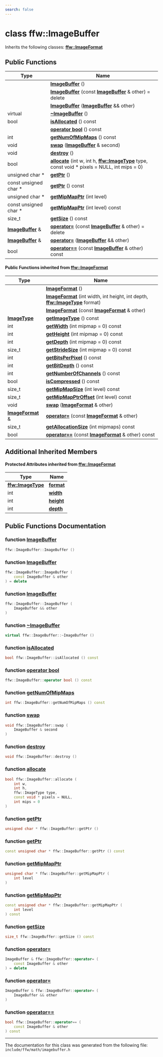 ```yaml
---
search: false
---
```


# class ffw::ImageBuffer



Inherits the following classes: **[ffw::ImageFormat](classffw_1_1_image_format.md)**

## Public Functions

|Type|Name|
|-----|-----|
||[**ImageBuffer**](classffw_1_1_image_buffer.md#1aa2601d0a67436504ad8e401e6220fc7f) () |
||[**ImageBuffer**](classffw_1_1_image_buffer.md#1a6efc1b9d05e89db7c9930e4ed6c8459a) (const **[ImageBuffer](classffw_1_1_image_buffer.md)** & other) = delete |
||[**ImageBuffer**](classffw_1_1_image_buffer.md#1af766b0913aa374d5eb400544ffe7bfae) (**[ImageBuffer](classffw_1_1_image_buffer.md)** && other) |
|virtual |[**~ImageBuffer**](classffw_1_1_image_buffer.md#1a223afa91dfec13da4a19a422f7404644) () |
|bool|[**isAllocated**](classffw_1_1_image_buffer.md#1a1cd4d4f32085d0d2d4fc6b5d10a83d0b) () const |
||[**operator bool**](classffw_1_1_image_buffer.md#1aa69b9385989641d7ba6ad71d4c6984a5) () const |
|int|[**getNumOfMipMaps**](classffw_1_1_image_buffer.md#1a78a15bb77b043fc3331cae1f9eb4605e) () const |
|void|[**swap**](classffw_1_1_image_buffer.md#1aa042c681f2827acd62f1fe6fc549a78e) (**[ImageBuffer](classffw_1_1_image_buffer.md)** & second) |
|void|[**destroy**](classffw_1_1_image_buffer.md#1acd8d8790ba7cb4745551a7b5d16ef627) () |
|bool|[**allocate**](classffw_1_1_image_buffer.md#1a70ead23e8e34c4f6e7e9abbc39223758) (int w, int h, **[ffw::ImageType](namespaceffw.md#1a92226423d9aa0edfe0ca1dde2141e028)** type, const void \* pixels = NULL, int mips = 0) |
|unsigned char \*|[**getPtr**](classffw_1_1_image_buffer.md#1afcd0678209f660458d44635bfe8f75f2) () |
|const unsigned char \*|[**getPtr**](classffw_1_1_image_buffer.md#1a42a1e8612281f1221e945e8b2a87cf78) () const |
|unsigned char \*|[**getMipMapPtr**](classffw_1_1_image_buffer.md#1a6d7a4c4fb8affd7c88cbb1a2d84bc985) (int level) |
|const unsigned char \*|[**getMipMapPtr**](classffw_1_1_image_buffer.md#1a42a8d3e4afc218425581c5e720606f85) (int level) const |
|size\_t|[**getSize**](classffw_1_1_image_buffer.md#1aa517d5755bb12537512c93921b728a4d) () const |
|**[ImageBuffer](classffw_1_1_image_buffer.md)** &|[**operator=**](classffw_1_1_image_buffer.md#1af2af2641d4efad1ef78ec9d2be08b686) (const **[ImageBuffer](classffw_1_1_image_buffer.md)** & other) = delete |
|**[ImageBuffer](classffw_1_1_image_buffer.md)** &|[**operator=**](classffw_1_1_image_buffer.md#1ad7f09039076de8a991a7a5753b2e97f4) (**[ImageBuffer](classffw_1_1_image_buffer.md)** && other) |
|bool|[**operator==**](classffw_1_1_image_buffer.md#1a495dbb42a5e53f24b52339de7bca48e5) (const **[ImageBuffer](classffw_1_1_image_buffer.md)** & other) const |


#### Public Functions inherited from [ffw::ImageFormat](classffw_1_1_image_format.md)

|Type|Name|
|-----|-----|
||[**ImageFormat**](classffw_1_1_image_format.md#1a5c2552e2129595fdb74923e00f3f51e1) () |
||[**ImageFormat**](classffw_1_1_image_format.md#1a0d214d9324cce891461d07b30be64c34) (int width, int height, int depth, **[ffw::ImageType](namespaceffw.md#1a92226423d9aa0edfe0ca1dde2141e028)** format) |
||[**ImageFormat**](classffw_1_1_image_format.md#1a292f274f857b9da281b9ccb17d07b9ef) (const **[ImageFormat](classffw_1_1_image_format.md)** & other) |
|**[ImageType](namespaceffw.md#1a92226423d9aa0edfe0ca1dde2141e028)**|[**getImageType**](classffw_1_1_image_format.md#1a1bb0e2d7c7916dc840516e97b0fe27d1) () const |
|int|[**getWidth**](classffw_1_1_image_format.md#1af8aa5a20fe893f3289a26b1bc52c1a43) (int mipmap = 0) const |
|int|[**getHeight**](classffw_1_1_image_format.md#1a73e22a919bf12a2207d65496398a6a5f) (int mipmap = 0) const |
|int|[**getDepth**](classffw_1_1_image_format.md#1ae162bf4b48f3dd2e2d7739c927a779b8) (int mipmap = 0) const |
|size\_t|[**getStrideSize**](classffw_1_1_image_format.md#1a55de6ea2325fc284e2fbd027146a53ee) (int mipmap = 0) const |
|int|[**getBitsPerPixel**](classffw_1_1_image_format.md#1a4926378546cb727ad4930fa5797ddd83) () const |
|int|[**getBitDepth**](classffw_1_1_image_format.md#1a07c9771437ef7bfaabe3f51164a99eac) () const |
|int|[**getNumberOfChannels**](classffw_1_1_image_format.md#1a388b531a9ea109266cfc2509e79f6751) () const |
|bool|[**isCompressed**](classffw_1_1_image_format.md#1a6c4430f5cfc51120bfc04008bcdb6210) () const |
|size\_t|[**getMipMapSize**](classffw_1_1_image_format.md#1ac8967d7bd7b6b300e2a8c3ff6b6dfd88) (int level) const |
|size\_t|[**getMipMapPtrOffset**](classffw_1_1_image_format.md#1a95be015bde6130bcf6d27472b74f555e) (int level) const |
|void|[**swap**](classffw_1_1_image_format.md#1a1f855dd5b248274b53766a81102d583d) (**[ImageFormat](classffw_1_1_image_format.md)** & other) |
|**[ImageFormat](classffw_1_1_image_format.md)** &|[**operator=**](classffw_1_1_image_format.md#1a69b46ddfe7e8768658602003530bac23) (const **[ImageFormat](classffw_1_1_image_format.md)** & other) |
|size\_t|[**getAllocationSize**](classffw_1_1_image_format.md#1a6e0eb8d724ec7ee0195ee8f25cf92ff3) (int mipmaps) const |
|bool|[**operator==**](classffw_1_1_image_format.md#1a859ea5ac46aee7a01817dcaca12a18bd) (const **[ImageFormat](classffw_1_1_image_format.md)** & other) const |


## Additional Inherited Members

#### Protected Attributes inherited from [ffw::ImageFormat](classffw_1_1_image_format.md)

|Type|Name|
|-----|-----|
|**[ffw::ImageType](namespaceffw.md#1a92226423d9aa0edfe0ca1dde2141e028)**|[**format**](classffw_1_1_image_format.md#1a00569cba5e7d8df7582554718f908d7e)|
|int|[**width**](classffw_1_1_image_format.md#1a1a26d9b05851d073858b34ccabc40a79)|
|int|[**height**](classffw_1_1_image_format.md#1a7c62585ac46e6fc7c3fe6efab59cfd4c)|
|int|[**depth**](classffw_1_1_image_format.md#1a128894191ad04073b44663b8541f97aa)|


## Public Functions Documentation

### function <a id="1aa2601d0a67436504ad8e401e6220fc7f" href="#1aa2601d0a67436504ad8e401e6220fc7f">ImageBuffer</a>

```cpp
ffw::ImageBuffer::ImageBuffer ()
```



### function <a id="1a6efc1b9d05e89db7c9930e4ed6c8459a" href="#1a6efc1b9d05e89db7c9930e4ed6c8459a">ImageBuffer</a>

```cpp
ffw::ImageBuffer::ImageBuffer (
    const ImageBuffer & other
) = delete
```



### function <a id="1af766b0913aa374d5eb400544ffe7bfae" href="#1af766b0913aa374d5eb400544ffe7bfae">ImageBuffer</a>

```cpp
ffw::ImageBuffer::ImageBuffer (
    ImageBuffer && other
)
```



### function <a id="1a223afa91dfec13da4a19a422f7404644" href="#1a223afa91dfec13da4a19a422f7404644">~ImageBuffer</a>

```cpp
virtual ffw::ImageBuffer::~ImageBuffer ()
```



### function <a id="1a1cd4d4f32085d0d2d4fc6b5d10a83d0b" href="#1a1cd4d4f32085d0d2d4fc6b5d10a83d0b">isAllocated</a>

```cpp
bool ffw::ImageBuffer::isAllocated () const
```



### function <a id="1aa69b9385989641d7ba6ad71d4c6984a5" href="#1aa69b9385989641d7ba6ad71d4c6984a5">operator bool</a>

```cpp
ffw::ImageBuffer::operator bool () const
```



### function <a id="1a78a15bb77b043fc3331cae1f9eb4605e" href="#1a78a15bb77b043fc3331cae1f9eb4605e">getNumOfMipMaps</a>

```cpp
int ffw::ImageBuffer::getNumOfMipMaps () const
```



### function <a id="1aa042c681f2827acd62f1fe6fc549a78e" href="#1aa042c681f2827acd62f1fe6fc549a78e">swap</a>

```cpp
void ffw::ImageBuffer::swap (
    ImageBuffer & second
)
```



### function <a id="1acd8d8790ba7cb4745551a7b5d16ef627" href="#1acd8d8790ba7cb4745551a7b5d16ef627">destroy</a>

```cpp
void ffw::ImageBuffer::destroy ()
```



### function <a id="1a70ead23e8e34c4f6e7e9abbc39223758" href="#1a70ead23e8e34c4f6e7e9abbc39223758">allocate</a>

```cpp
bool ffw::ImageBuffer::allocate (
    int w,
    int h,
    ffw::ImageType type,
    const void * pixels = NULL,
    int mips = 0
)
```



### function <a id="1afcd0678209f660458d44635bfe8f75f2" href="#1afcd0678209f660458d44635bfe8f75f2">getPtr</a>

```cpp
unsigned char * ffw::ImageBuffer::getPtr ()
```



### function <a id="1a42a1e8612281f1221e945e8b2a87cf78" href="#1a42a1e8612281f1221e945e8b2a87cf78">getPtr</a>

```cpp
const unsigned char * ffw::ImageBuffer::getPtr () const
```



### function <a id="1a6d7a4c4fb8affd7c88cbb1a2d84bc985" href="#1a6d7a4c4fb8affd7c88cbb1a2d84bc985">getMipMapPtr</a>

```cpp
unsigned char * ffw::ImageBuffer::getMipMapPtr (
    int level
)
```



### function <a id="1a42a8d3e4afc218425581c5e720606f85" href="#1a42a8d3e4afc218425581c5e720606f85">getMipMapPtr</a>

```cpp
const unsigned char * ffw::ImageBuffer::getMipMapPtr (
    int level
) const
```



### function <a id="1aa517d5755bb12537512c93921b728a4d" href="#1aa517d5755bb12537512c93921b728a4d">getSize</a>

```cpp
size_t ffw::ImageBuffer::getSize () const
```



### function <a id="1af2af2641d4efad1ef78ec9d2be08b686" href="#1af2af2641d4efad1ef78ec9d2be08b686">operator=</a>

```cpp
ImageBuffer & ffw::ImageBuffer::operator= (
    const ImageBuffer & other
) = delete
```



### function <a id="1ad7f09039076de8a991a7a5753b2e97f4" href="#1ad7f09039076de8a991a7a5753b2e97f4">operator=</a>

```cpp
ImageBuffer & ffw::ImageBuffer::operator= (
    ImageBuffer && other
)
```



### function <a id="1a495dbb42a5e53f24b52339de7bca48e5" href="#1a495dbb42a5e53f24b52339de7bca48e5">operator==</a>

```cpp
bool ffw::ImageBuffer::operator== (
    const ImageBuffer & other
) const
```





----------------------------------------
The documentation for this class was generated from the following file: `include/ffw/math/imagebuffer.h`
